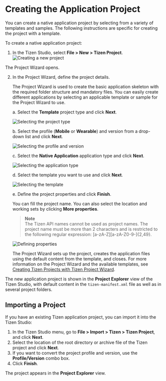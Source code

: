 # Creating the Application Project

You can create a native application project by selecting from a variety of templates and samples. The following instructions are specific for creating the project with a template.

To create a native application project:

1. In the Tizen Studio, select **File > New > Tizen Project**.  
![Creating a new project](media/create_project_1.png)

 The Project Wizard opens.

2. In the Project Wizard, define the project details.

   The Project Wizard is used to create the basic application skeleton with the required folder structure and mandatory files. You can easily create different applications by selecting an applicable template or sample for the Project Wizard to use.

   a. Select the **Template** project type and click **Next**.

      ![Selecting the project type](media/create_project_wizard_type.png)

   b. Select the profile (**Mobile** or **Wearable**) and version from a drop-down list and click **Next**.

      ![Selecting the profile and version](media/create_project_wizard_version_wearable.png)

   c. Select the **Native Application** application type and click **Next**.

      ![Selecting the application type](media/create_project_wizard_app_wearable.png)

   d. Select the template you want to use and click **Next**.

      ![Selecting the template](media/create_project_wizard_template_wn.png)

   e. Define the project properties and click **Finish**.

      You can fill the project name. You can also select the location and working sets by clicking **More properties**.

      > **Note**  
      > The Tizen API names cannot be used as project names. The project name must be more than 2 characters and is restricted to the following regular expression: [a-zA-Z][a-zA-Z0-9-]{2,49}.

      ![Defining properties](media/create_project_wizard_properties_wn.png)

      The Project Wizard sets up the project, creates the application files using the default content from the template, and closes. For more information on the Project Wizard and the available templates, see [Creating Tizen Projects with Tizen Project Wizard](../../../tizen-studio/native-tools/project-wizard.md).

The new application project is shown in the **Project Explorer** view of the Tizen Studio, with default content in the `tizen-manifest.xml` file as well as in several project folders.

## Importing a Project

If you have an existing Tizen application project, you can import it into the Tizen Studio:

1. In the Tizen Studio menu, go to **File > Import > Tizen > Tizen Project**, and click **Next**.
2. Select the location of the root directory or archive file of the Tizen project and click **Next**.
3. If you want to convert the project profile and version, use the **Profile/Version** combo box.
4. Click **Finish**.

The project appears in the **Project Explorer** view.
